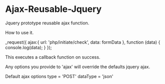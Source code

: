 # Ajax-Reusable-Jquery
Jquery prototype reusable ajax function.


How to use it.

_request({
  ajax:{
    url: 'php/initiate/check',
    data: formData
  },
  function (data) {
    console.log(data);
  }
});

This executes a callback function on success.

Any options you provide to 'ajax' will override the defaults jquery ajax.

Default ajax options
type = 'POST'
dataType = 'json'
